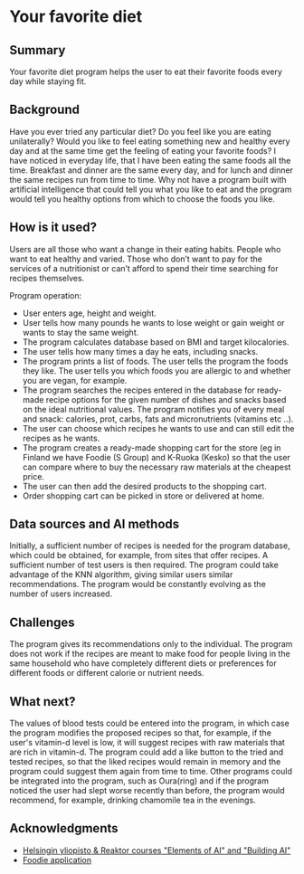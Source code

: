 # Your favorite diet


## Summary

Your favorite diet program helps the user to eat their favorite foods every day while staying fit.



## Background

Have you ever tried any particular diet? Do you feel like you are eating unilaterally? Would you like to feel eating something new and healthy every day and at the same time get the feeling of eating your favorite foods? I have noticed in everyday life, that I have been eating the same foods all the time. Breakfast and dinner are the same every day, and for lunch and dinner the same recipes run from time to time. Why not have a program built with artificial intelligence that could tell you what you like to eat and the program would tell you healthy options from which to choose the foods you like.



## How is it used?

Users are all those who want a change in their eating habits. People who want to eat healthy and varied. Those who don’t want to pay for the services of a nutritionist or can’t afford to spend their time searching for recipes themselves.

Program operation:
- User enters age, height and weight.
- User tells how many pounds he wants to lose weight or gain weight or wants to stay the same weight.
- The program calculates database based on BMI and target kilocalories.
- The user tells how many times a day he eats, including snacks.
- The program prints a list of foods. The user tells the program the foods they like. The user tells you which foods you are allergic to and whether you are vegan, for example.
- The program searches the recipes entered in the database for ready-made recipe options for the given number of dishes and snacks based on the ideal nutritional values. The      program notifies you of every meal and snack: calories, prot, carbs, fats and micronutrients (vitamins etc ..).
- The user can choose which recipes he wants to use and can still edit the recipes as he wants.
- The program creates a ready-made shopping cart for the store (eg in Finland we have Foodie (S Group) and K-Ruoka (Kesko) so that the user can compare where to buy the necessary raw materials at the cheapest price.
- The user can then add the desired products to the shopping cart.
- Order shopping cart can be picked in store or delivered at home.



## Data sources and AI methods

Initially, a sufficient number of recipes is needed for the program database, which could be obtained, for example, from sites that offer recipes. A sufficient number of test users is then required. The program could take advantage of the KNN algorithm, giving similar users similar recommendations. The program would be constantly evolving as the number of users increased.



## Challenges

The program gives its recommendations only to the individual. The program does not work if the recipes are meant to make food for people living in the same household who have completely different diets or preferences for different foods or different calorie or nutrient needs.



## What next?

The values of blood tests could be entered into the program, in which case the program modifies the proposed recipes so that, for example, if the user's vitamin-d level is low, it will suggest recipes with raw materials that are rich in vitamin-d. The program could add a like button to the tried and tested recipes, so that the liked recipes would remain in memory and the program could suggest them again from time to time. Other programs could be integrated into the program, such as Oura(ring) and if the program noticed the user had slept worse recently than before, the program would recommend, for example, drinking chamomile tea in the evenings.



## Acknowledgments

- [Helsingin yliopisto & Reaktor courses "Elements of AI" and "Building AI"](https://www.elementsofai.com/)
- [Foodie application](https://play.google.com/store/apps/details?id=fi.foodie.Foodie&hl=fi&gl=US)
